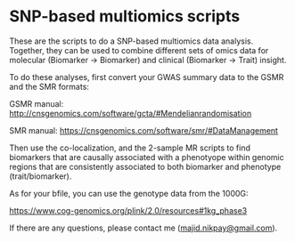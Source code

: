 # SNP-based multiomics scripts
These are the scripts to do a SNP-based multiomics data analysis. Together, they can be used to combine different sets of omics data for molecular (Biomarker → Biomarker) and clinical (Biomarker → Trait) insight.

To do these analyses, first convert your GWAS summary data to the GSMR and the SMR formats:

GSMR manual: http://cnsgenomics.com/software/gcta/#Mendelianrandomisation

SMR manual: https://cnsgenomics.com/software/smr/#DataManagement

Then use the co-localization, and the 2-sample MR scripts to find biomarkers that are causally associated with a phenotyope within genomic regions that are consistently associated to both biomarker and phenotype (trait/biomarker).

As for your bfile, you can use the genotype data from the 1000G:

https://www.cog-genomics.org/plink/2.0/resources#1kg_phase3

If there are any questions, please contact me (majid.nikpay@gmail.com).
